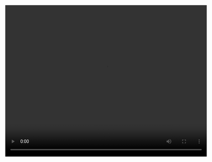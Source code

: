 <video width="640" height="480" controls>
  <source src="./videos/video2.mp4" type="video/mp4">
  这是一个视频.
</video>